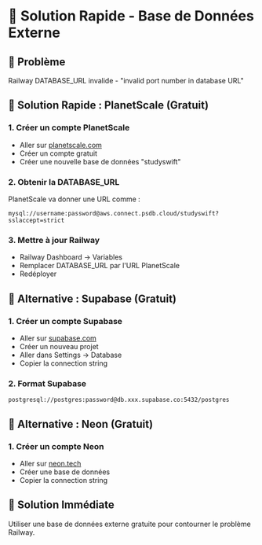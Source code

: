 # 🚀 Solution Rapide - Base de Données Externe

## 🚨 Problème
Railway DATABASE_URL invalide - "invalid port number in database URL"

## 🎯 Solution Rapide : PlanetScale (Gratuit)

### 1. Créer un compte PlanetScale
- Aller sur [planetscale.com](https://planetscale.com)
- Créer un compte gratuit
- Créer une nouvelle base de données "studyswift"

### 2. Obtenir la DATABASE_URL
PlanetScale va donner une URL comme :
```
mysql://username:password@aws.connect.psdb.cloud/studyswift?sslaccept=strict
```

### 3. Mettre à jour Railway
- Railway Dashboard → Variables
- Remplacer DATABASE_URL par l'URL PlanetScale
- Redéployer

## 🎯 Alternative : Supabase (Gratuit)

### 1. Créer un compte Supabase
- Aller sur [supabase.com](https://supabase.com)
- Créer un nouveau projet
- Aller dans Settings → Database
- Copier la connection string

### 2. Format Supabase
```
postgresql://postgres:password@db.xxx.supabase.co:5432/postgres
```

## 🎯 Alternative : Neon (Gratuit)

### 1. Créer un compte Neon
- Aller sur [neon.tech](https://neon.tech)
- Créer une base de données
- Copier la connection string

## 🚀 Solution Immédiate
Utiliser une base de données externe gratuite pour contourner le problème Railway.
